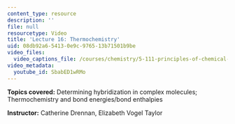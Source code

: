 ```yaml
---
content_type: resource
description: ''
file: null
resourcetype: Video
title: 'Lecture 16: Thermochemistry'
uid: 08db92a6-5413-0e9c-9765-13b71501b9be
video_files:
  video_captions_file: /courses/chemistry/5-111-principles-of-chemical-science-fall-2008/video-lectures/lecture-16/SbabED1wRMo.vtt
video_metadata:
  youtube_id: SbabED1wRMo
---
```


**Topics covered:** Determining hybridization in complex molecules; Thermochemistry and bond energies/bond enthalpies

**Instructor:** Catherine Drennan, Elizabeth Vogel Taylor